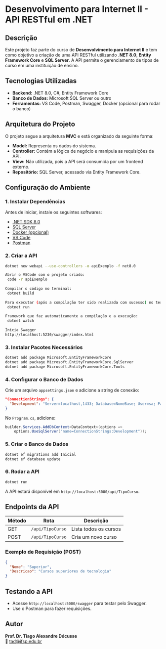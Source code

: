 # Desenvolvimento para Internet II - API RESTful em .NET

## Descrição
Este projeto faz parte do curso de **Desenvolvimento para Internet II** e tem como objetivo a criação de uma API RESTful utilizando **.NET 8.0**, **Entity Framework Core** e **SQL Server**. A API permite o gerenciamento de tipos de curso em uma instituição de ensino.

## Tecnologias Utilizadas
- **Backend:** .NET 8.0, C#, Entity Framework Core
- **Banco de Dados:** Microsoft SQL Server ou outro
- **Ferramentas:** VS Code, Postman, Swagger, Docker (opcional para rodar o banco)

## Arquitetura do Projeto
O projeto segue a arquitetura **MVC** e está organizado da seguinte forma:
- **Model:** Representa os dados do sistema.
- **Controller:** Contém a lógica de negócio e manipula as requisições da API.
- **View:** Não utilizada, pois a API será consumida por um frontend externo.
- **Repositório:** SQL Server, acessado via Entity Framework Core.

## Configuração do Ambiente
### 1. Instalar Dependências
Antes de iniciar, instale os seguintes softwares:
- [.NET SDK 8.0](https://dotnet.microsoft.com/)
- [SQL Server](https://www.microsoft.com/pt-br/sql-server/sql-server-downloads)
- [Docker (opcional)](https://www.docker.com/)
- [VS Code](https://code.visualstudio.com/)
- [Postman](https://www.postman.com/)


### 2. Criar a API
```sh
dotnet new webapi --use-controllers -o apiExemplo -f net8.0

Abrir o VSCode com o projeto criado:
 code -r apiExemplo
 
Compilar o código no terminal:
 dotnet build 
 
Para executar (após a compilação ter sido realizada com sucesso) no terminal:
 dotnet run
 
Framework que faz automaticamente a compilação e a execução:
 dotnet watch
 
Inicia Swagger
http://localhost:5236/swagger/index.html 

```

### 3. Instalar Pacotes Necessários
```sh
dotnet add package Microsoft.EntityFrameworkCore
dotnet add package Microsoft.EntityFrameworkCore.SqlServer
dotnet add package Microsoft.EntityFrameworkCore.Tools
```

### 4. Configurar o Banco de Dados
Crie um arquivo `appsettings.json` e adicione a string de conexão:
```json
"ConnectionStrings": {
  "Development": "Server=localhost,1433; Database=NomeBase; User=sa; Password=Senh@123"
}
```
No `Program.cs`, adicione:
```csharp
builder.Services.AddDbContext<DataContext>(options =>
    options.UseSqlServer("name=ConnectionStrings:Development"));
```

### 5. Criar o Banco de Dados
```sh
dotnet ef migrations add Inicial
dotnet ef database update
```

### 6. Rodar a API
```sh
dotnet run
```
A API estará disponível em `http://localhost:5000/api/TipoCurso`.

## Endpoints da API
| Método | Rota             | Descrição                      |
|--------|-----------------|--------------------------------|
| GET    | `/api/TipoCurso` | Lista todos os cursos         |
| POST   | `/api/TipoCurso` | Cria um novo curso            |

### Exemplo de Requisição (POST)
```json
{
  "Nome": "Superior",
  "Descricao": "Cursos superiores de tecnologia"
}
```

## Testando a API
- Acesse `http://localhost:5000/swagger` para testar pelo Swagger.
- Use o Postman para fazer requisições.

## Autor
**Prof. Dr. Tiago Alexandre Dócusse**  
📧 tad@ifsp.edu.br
